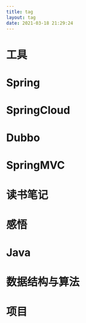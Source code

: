```yaml
---
title: tag
layout: tag
date: 2021-03-18 21:29:24
---
```

# 工具
# Spring
# SpringCloud
# Dubbo
# SpringMVC
# 读书笔记
# 感悟
# Java
# 数据结构与算法
# 项目